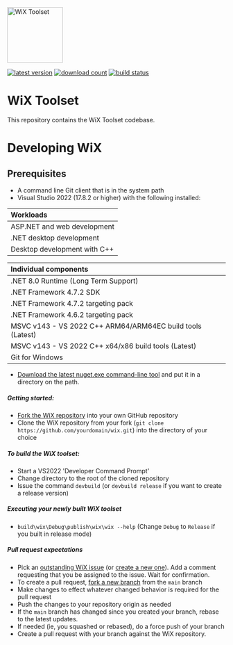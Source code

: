 <img src="https://github.com/wixtoolset/Home/raw/master/imgs/wix-white-bg.png" alt="WiX Toolset" height="128" />

[![latest version](https://img.shields.io/nuget/vpre/wix)](https://www.nuget.org/packages/wix)
[![download count](https://img.shields.io/nuget/dt/wix)](https://www.nuget.org/stats/packages/WiX?groupby=Version)
[![build status](https://img.shields.io/github/actions/workflow/status/wixtoolset/wix/build.yml?branch=main)](https://github.com/wixtoolset/wix/actions/workflows/build.yml?query=branch%3Amain)

# WiX Toolset

This repository contains the WiX Toolset codebase.

# Developing WiX

## Prerequisites

- A command line Git client that is in the system path
- Visual Studio 2022 (17.8.2 or higher) with the following installed:

| Workloads |
| :-------- |
| ASP.NET and web development |
| .NET desktop development |
| Desktop development with C++ |

| Individual components |
| :-------------------- |
| .NET 8.0 Runtime (Long Term Support) |
| .NET Framework 4.7.2 SDK |
| .NET Framework 4.7.2 targeting pack |
| .NET Framework 4.6.2 targeting pack |
| MSVC v143 - VS 2022 C++ ARM64/ARM64EC build tools (Latest) |
| MSVC v143 - VS 2022 C++ x64/x86 build tools (Latest) |
| Git for Windows |

- [Download the latest nuget.exe command-line tool](https://www.nuget.org/downloads) and put it in a directory on the path.

##### Getting started:

* [Fork the WiX repository](https://github.com/wixtoolset/wix/fork)
 into your own GitHub repository
* Clone the WiX repository from your fork (`git clone https://github.com/yourdomain/wix.git`)
 into the directory of your choice

##### To build the WiX toolset:

 * Start a VS2022 'Developer Command Prompt'
 * Change directory to the root of the cloned repository
 * Issue the command `devbuild` (or `devbuild release` if you want to create a release version)

 ##### Executing your newly built WiX toolset

 * `build\wix\Debug\publish\wix\wix --help` (Change `Debug` to `Release` if you built in release mode)

 ##### Pull request expectations

 * Pick an [outstanding WiX issue](https://github.com/wixtoolset/issues/issues?q=is%3Aissue+is%3Aopen+label%3A%22up+for+grabs%22) (or [create a new one](https://github.com/wixtoolset/issues/issues/new/choose)). Add a comment requesting that you be assigned to the issue. Wait for confirmation.
 * To create a pull request, [fork a new branch](https://github.com/wixtoolset/wix/fork) from the `main` branch
 * Make changes to effect whatever changed behavior is required for the pull request
 * Push the changes to your repository origin as needed
 * If the `main` branch has changed since you created your branch, rebase to the latest updates.
 * If needed (ie, you squashed or rebased), do a force push of your branch
 * Create a pull request with your branch against the WiX repository.
